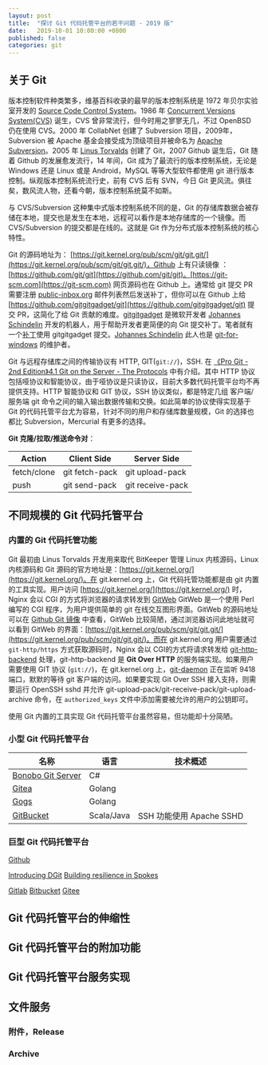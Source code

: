 ```yaml
---
layout: post
title:  "探讨 Git 代码托管平台的若干问题 - 2019 版"
date:   2019-10-01 10:00:00 +0800
published: false
categories: git
---
```


## 关于 Git

版本控制软件种类繁多，维基百科收录的最早的版本控制系统是 1972 年贝尔实验室开发的 [Source Code Control System](https://en.wikipedia.org/wiki/Source_Code_Control_System)。1986 年 [Concurrent Versions System(CVS)](https://en.wikipedia.org/wiki/Concurrent_Versions_System) 诞生，CVS 曾非常流行，但今时用之寥寥无几，不过 OpenBSD 仍在使用 CVS。2000 年 CollabNet 创建了 Subversion 项目，2009年，Subversion 被 Apache 基金会接受成为顶级项目并被命名为 [Apache Subversion](https://en.wikipedia.org/wiki/Apache_Subversion)。2005 年 [Linus Torvalds](https://en.wikipedia.org/wiki/Git) 创建了 Git，2007 Github 诞生后，Git 随着 Github 的发展愈发流行，14 年间，Git 成为了最流行的版本控制系统，无论是 Windows 还是 Linux 或是 Android，MySQL 等等大型软件都使用 git 进行版本控制。纵观版本控制系统流行史，前有 CVS 后有 SVN，今日 Git 更风流。俱往矣，数风流人物，还看今朝，版本控制系统莫不如斯。

与 CVS/Subversion 这种集中式版本控制系统不同的是，Git 的存储库数据会被存储在本地，提交也是发生在本地，远程可以看作是本地存储库的一个镜像。而 CVS/Subversion 的提交都是在线的。这就是 Git 作为分布式版本控制系统的核心特性。

Git 的源码地址为： [https://git.kernel.org/pub/scm/git/git.git/](https://git.kernel.org/pub/scm/git/git.git/)，Github 上有只读镜像 ：[https://github.com/git/git](https://github.com/git/git)。[https://git-scm.com](https://git-scm.com) 网页源码也在 Github 上。通常给 git 提交 PR 需要注册 [public-inbox.org](https://public-inbox.org) 邮件列表然后发送补丁，但你可以在 Github 上给 [https://github.com/gitgitgadget/git](https://github.com/gitgitgadget/git) 提交 PR，这简化了给 Git 贡献的难度。[gitgitgadget](https://github.com/gitgitgadget/gitgitgadget) 是微软开发者 [Johannes Schindelin](https://github.com/dscho) 开发的机器人，用于帮助开发者更简便的向 Git 提交补丁。笔者就有一个[补丁](https://github.com/gitgitgadget/git/pull/69)使用 gitgitgadget 提交。[Johannes Schindelin](https://github.com/dscho) 此人也是 [git-for-windows](https://github.com/git-for-windows/git) 的维护者。

Git 与远程存储库之间的传输协议有 HTTP, GIT(`git://`)，SSH. 在 [《Pro Git - 2nd Edition》4.1 Git on the Server - The Protocols](https://git-scm.com/book/en/v2/Git-on-the-Server-The-Protocols) 中有介绍。其中 HTTP 协议包括哑协议和智能协议，由于哑协议是只读协议，目前大多数代码托管平台均不再提供支持。HTTP 智能协议和 GIT 协议，SSH 协议类似，都是特定几组 客户端/服务端 git 命令之间的输入输出数据传输和交换。如此简单的协议使得实现基于 Git 的代码托管平台尤为容易，针对不同的用户和存储库数量规模，Git 的选择也都比 Subversion，Mercurial 有更多的选择。

**Git 克隆/拉取/推送命令对**：

|Action|Client Side|Server Side|
|---|---|---|
|fetch/clone|git fetch-pack|git upload-pack|
|push|git send-pack|git receive-pack|

## 不同规模的 Git 代码托管平台

### 内置的 Git 代码托管功能

Git 最初由 Linus Torvalds 开发用来取代 BitKeeper 管理 Linux 内核源码，Linux 内核源码和 Git 源码的官方地址是：[https://git.kernel.org/](https://git.kernel.org/)。在 git.kernel.org 上，Git 代码托管功能都是由 git 内置的工具实现。用户访问 [https://git.kernel.org/](https://git.kernel.org/) 时，Nginx 会以 CGI 的方式将浏览器的请求转发到 [GitWeb](https://git.wiki.kernel.org/index.php/Gitweb) GitWeb 是一个使用 Perl 编写的 CGI 程序，为用户提供简单的 git 在线交互图形界面。GitWeb 的源码地址可以在 [Github Git 镜像](https://github.com/git/git/blob/master/gitweb/gitweb.perl) 中查看，GitWeb 比较简陋，通过浏览器访问此地址就可以看到 GitWeb 的界面：[https://git.kernel.org/pub/scm/git/git.git/](https://git.kernel.org/pub/scm/git/git.git/)。而在 git.kernel.org 用户需要通过 `git-http/https` 方式获取源码时，Nginx 会以 CGI的方式将请求转发给 [git-http-backend](https://git-scm.com/docs/git-http-backend) 处理，git-http-backend 是 **Git Over HTTP** 的服务端实现。如果用户需要使用 GIT 协议 (`git://`)，在 git.kernel.org 上，[git-daemon](https://git-scm.com/docs/git-daemon) 正在监听 9418 端口，默默的等待 git 客户端的访问。如果要实现 Git Over SSH 接入支持，则需要运行 OpenSSH sshd 并允许 git-upload-pack/git-receive-pack/git-upload-archive 命令，在 `authorized_keys` 文件中添加需要被允许的用户的公钥即可。

使用 Git 内置的工具实现 Git 代码托管平台虽然容易，但功能却十分简陋。

### 小型 Git 代码托管平台

|名称|语言|技术概述|
|---|---|---|
|[Bonobo Git Server](https://github.com/jakubgarfield/Bonobo-Git-Server)|C#||
|[Gitea](https://github.com/go-gitea/gitea)|Golang||
|[Gogs](https://github.com/gogs/gogs)|Golang||
|[GitBucket](https://github.com/gitbucket/gitbucket)|Scala/Java|SSH 功能使用 Apache SSHD|


### 巨型 Git 代码托管平台

[Github](https://github.com)

[Introducing DGit](https://githubengineering.com/introducing-dgit/)
[Building resilience in Spokes](https://github.blog/2016-09-07-building-resilience-in-spokes/)

[Gitlab](https://gitlab.com)
[Bitbucket](https://bitbucket.org)
[Gitee](https://gitee.com)

## Git 代码托管平台的伸缩性
<!--存储库分片，大存储库，大文件，分布式文件系统-->

## Git 代码托管平台的附加功能
<!--保护分支，只读目录，安全，两步验证...-->

## Git 代码托管平台服务实现
<!--SSH/HTTP/GIT, LFS, GitVFS....-->


## 文件服务
<!--附件下载，发布文件，Archive 下载-->

### 附件，Release

### Archive
